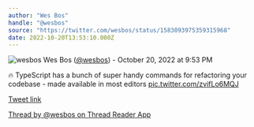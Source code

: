 ```yaml
---
author: "Wes Bos"
handle: "@wesbos"
source: "https://twitter.com/wesbos/status/1583093975359315968"
date: 2022-10-20T13:53:10.000Z
---
```


![wesbos](https://pbs.twimg.com/profile_images/877525007185858562/7G9vGTca_normal.jpg)
Wes Bos ([@wesbos](https://twitter.com/wesbos)) - October 20, 2022 at 9:53 PM

🔥 TypeScript has a bunch of super handy commands for refactoring your codebase - made available in most editors [pic.twitter.com/zvifLo6MQJ](https://twitter.com/wesbos/status/1583093975359315968/video/1)

[Tweet link](https://twitter.com/wesbos/status/1583093975359315968)

[Thread by @wesbos on Thread Reader App](https://threadreaderapp.com/thread/1583093975359315968.html)
